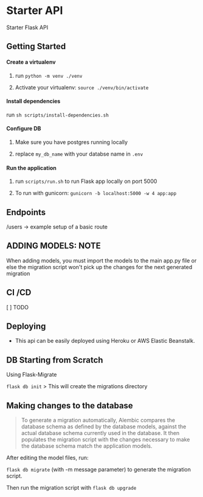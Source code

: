 # Starter API
Starter Flask API

## Getting Started

#### Create a virtualenv

1. run `python -m venv ./venv`
 
2. Activate your virtualenv: `source ./venv/bin/activate`

#### Install dependencies

run `sh scripts/install-dependencies.sh`

#### Configure DB

1. Make sure you have postgres running locally

2. replace `my_db_name` with your databse name in `.env`

#### Run the application

1. run `scripts/run.sh` to run Flask app locally on port 5000

2. To run with gunicorn: `gunicorn -b localhost:5000 -w 4 app:app` 

## Endpoints

/users
-> example setup of a basic route

## ADDING MODELS: NOTE

When adding models, you must import the models to the main app.py file or else the migration script 
won't pick up the changes for the next generated migration


## CI /CD 
[ ] TODO

## Deploying
- This api can be easily deployed using Heroku or AWS Elastic Beanstalk.
 


## DB Starting from Scratch
Using Flask-Migrate

`flask db init` > This will create the migrations directory

## Making changes to the database

> To generate a migration automatically, Alembic compares the database schema as defined by the database models, against the actual database schema currently used in the database. It then populates the migration script with the changes necessary to make the database schema match the application models.

After editing the model files, run:

`flask db migrate` (with -m message parameter) to generate the migration script.

Then run the migration script with `flask db upgrade`